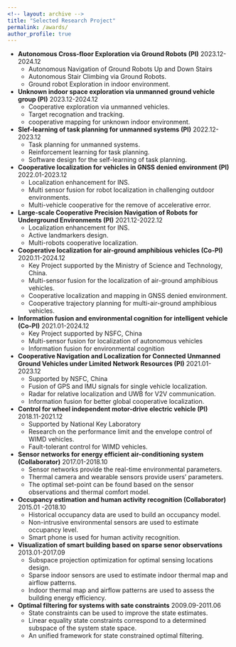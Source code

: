 ```yaml
---
<!-- layout: archive -->
title: "Selected Research Project"
permalink: /awards/
author_profile: true
---
```

* **Autonomous Cross-floor Exploration via Ground Robots (PI)** 2023.12-2024.12
  * Autonomous Navigation of Ground Robots Up and Down Stairs
  * Autonomous Stair Climbing via Ground Robots.
  * Ground robot Exploration in indoor environment. 
* **Unknown indoor space exploration via unmanned ground vehicle group (PI)** 2023.12-2024.12
  * Cooperative exploration via unmanned vehicles.
  * Target recognation and tracking.
  * cooperative mapping for unknown indoor environment. 
* **Slef-learning of task planning for unmanned systems (PI)** 2022.12-2023.12
  * Task planning for unmanned systems.
  * Reinforcement learning for task planning.
  * Software design for the self-learning of task planning.
* **Cooperative localization for vehicles in GNSS denied environment (PI)** 2022.01-2023.12
  * Localization enhancement for INS.
  * Multi sensor fusion for robot localization in challenging outdoor environments.
  * Multi-vehicle cooperative for the remove of accelerative error.
* **Large-scale Cooperative Precision Navigation of Robots for Underground Environments (PI)** 2021.12-2022.12
  * Localization enhancement for INS.
  * Active landmarkers design.
  * Multi-robots cooperative localization.
* **Cooperative localization for air-ground amphibious vehicles (Co-PI)** 2020.11-2024.12
  * Key Project supported by the Ministry of Science and Technology, China.
  * Multi-sensor fusion for the localization of air-ground amphibious vehicles.
  * Cooperative localization and mapping in GNSS denied environment.
  * Cooperative trajectory planning for multi-air-ground amphibious vehicles.
* **Information fusion and environmental cognition for intelligent vehicle (Co-PI)** 2021.01-2024.12
  * Key Project supported by NSFC, China
  * Multi-sensor fusion for localization of autonomous vehicles
  * Information fusion for environmental cognition     
* **Cooperative Navigation and Localization for Connected Unmanned Ground Vehicles under Limited Network Resources (PI)** 2021.01-2023.12
  * Supported by NSFC, China
  * Fusion of GPS and IMU signals for single vehicle localization.
  * Radar for relative localization and UWB for V2V communication.
  * Information fusion for better global cooperative localization. 
* **Control for wheel independent motor-drive electric vehicle (PI)** 2018.11-2021.12 
  * Supported by National Key Laboratory
  * Research on the performance limit and the envelope control of WIMD vehicles.
  * Fault-tolerant control for WIMD vehicles.
* **Sensor networks for energy efficient air-conditioning system (Collaborator)** 2017.01-2018.10
  * Sensor networks provide the real-time environmental parameters.
  * Thermal camera and wearable sensors provide users’ parameters.
  * The optimal set-point can be found based on the sensor observations and thermal comfort model.
* **Occupancy estimation and human activity recognition (Collaborator)** 2015.01 -2018.10
  * Historical occupancy data are used to build an occupancy model.
  * Non-intrusive environmental sensors are used to estimate occupancy level.
  * Smart phone is used for human activity recognition.
* **Visualization of smart building based on sparse senor observations** 2013.01-2017.09
  * Subspace projection optimization for optimal sensing locations design.
  * Sparse indoor sensors are used to estimate indoor thermal map and airflow patterns.
  * Indoor thermal map and airflow patterns are used to assess the building energy efficiency.   
* **Optimal filtering for systems with sate constraints**  2009.09-2011.06
  * State constraints can be used to improve the state estimates.
  * Linear equality state constraints correspond to a determined subspace of the system state space.
  * An unified framework for state constrained optimal filtering.   
       

